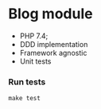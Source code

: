 # Blog module

+ PHP 7.4;
+ DDD implementation
+ Framework agnostic
+ Unit tests

### Run tests
```
make test
```
